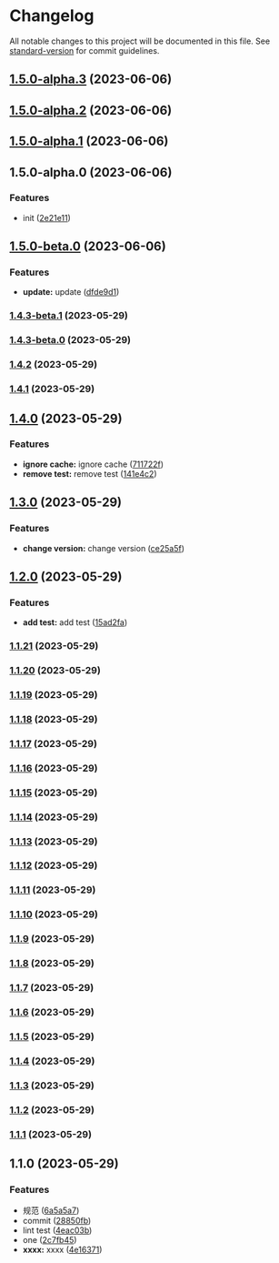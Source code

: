 # Changelog

All notable changes to this project will be documented in this file. See [standard-version](https://github.com/conventional-changelog/standard-version) for commit guidelines.

## [1.5.0-alpha.3](https://github.com/xiebanglong/jslib/compare/v1.5.0-alpha.2...v1.5.0-alpha.3) (2023-06-06)

## [1.5.0-alpha.2](https://github.com/xiebanglong/jslib/compare/v1.5.0-alpha.1...v1.5.0-alpha.2) (2023-06-06)

## [1.5.0-alpha.1](https://github.com/xiebanglong/jslib/compare/v1.5.0-alpha.0...v1.5.0-alpha.1) (2023-06-06)

## 1.5.0-alpha.0 (2023-06-06)

### Features

- init ([2e21e11](https://github.com/xiebanglong/jslib/commit/2e21e11edf39127b820363edb2e2377747493c6a))

## [1.5.0-beta.0](https://gitee.com/thdxbl/jslib/compare/v1.4.3-beta.1...v1.5.0-beta.0) (2023-06-06)

### Features

- **update:** update ([dfde9d1](https://gitee.com/thdxbl/jslib/commit/dfde9d146fc1d6f0717ea6398cdd896c731d6fbb))

### [1.4.3-beta.1](https://gitee.com/thdxbl/jslib/compare/v1.4.3-beta.0...v1.4.3-beta.1) (2023-05-29)

### [1.4.3-beta.0](https://gitee.com/thdxbl/jslib/compare/v1.4.2...v1.4.3-beta.0) (2023-05-29)

### [1.4.2](https://gitee.com/thdxbl/jslib/compare/v1.4.1...v1.4.2) (2023-05-29)

### [1.4.1](https://gitee.com/thdxbl/jslib/compare/v1.4.0...v1.4.1) (2023-05-29)

## [1.4.0](https://gitee.com/thdxbl/jslib/compare/v1.3.0...v1.4.0) (2023-05-29)

### Features

- **ignore cache:** ignore cache ([711722f](https://gitee.com/thdxbl/jslib/commit/711722f277608e2609231ab23287e9fcafc7abbf))
- **remove test:** remove test ([141e4c2](https://gitee.com/thdxbl/jslib/commit/141e4c2619312846f26207bbba2b104c83705830))

## [1.3.0](https://gitee.com/thdxbl/jslib/compare/v1.2.0...v1.3.0) (2023-05-29)

### Features

- **change version:** change version ([ce25a5f](https://gitee.com/thdxbl/jslib/commit/ce25a5f4feff4ed2ad10e545cbbd0eb853779f1b))

## [1.2.0](https://gitee.com/thdxbl/jslib/compare/v1.1.21...v1.2.0) (2023-05-29)

### Features

- **add test:** add test ([15ad2fa](https://gitee.com/thdxbl/jslib/commit/15ad2fa97f2439216ef0cb319b6b6e6366e4cf96))

### [1.1.21](https://gitee.com/thdxbl/jslib/compare/v1.1.20...v1.1.21) (2023-05-29)

### [1.1.20](https://gitee.com/thdxbl/jslib/compare/v1.1.19...v1.1.20) (2023-05-29)

### [1.1.19](https://gitee.com/thdxbl/jslib/compare/v1.1.18...v1.1.19) (2023-05-29)

### [1.1.18](https://gitee.com/thdxbl/jslib/compare/v1.1.17...v1.1.18) (2023-05-29)

### [1.1.17](https://gitee.com/thdxbl/jslib/compare/v1.1.16...v1.1.17) (2023-05-29)

### [1.1.16](https://gitee.com/thdxbl/jslib/compare/v1.1.0...v1.1.16) (2023-05-29)

### [1.1.15](https://gitee.com/thdxbl/jslib/compare/v1.1.0...v1.1.15) (2023-05-29)

### [1.1.14](https://gitee.com/thdxbl/jslib/compare/v1.1.0...v1.1.14) (2023-05-29)

### [1.1.13](https://gitee.com/thdxbl/jslib/compare/v1.1.0...v1.1.13) (2023-05-29)

### [1.1.12](https://gitee.com/thdxbl/jslib/compare/v1.1.0...v1.1.12) (2023-05-29)

### [1.1.11](https://gitee.com/thdxbl/jslib/compare/v1.1.0...v1.1.11) (2023-05-29)

### [1.1.10](https://gitee.com/thdxbl/jslib/compare/v1.1.0...v1.1.10) (2023-05-29)

### [1.1.9](https://gitee.com/thdxbl/jslib/compare/v1.1.0...v1.1.9) (2023-05-29)

### [1.1.8](https://gitee.com/thdxbl/jslib/compare/v1.1.0...v1.1.8) (2023-05-29)

### [1.1.7](https://gitee.com/thdxbl/jslib/compare/v1.1.0...v1.1.7) (2023-05-29)

### [1.1.6](https://gitee.com/thdxbl/jslib/compare/v1.1.0...v1.1.6) (2023-05-29)

### [1.1.5](https://gitee.com/thdxbl/jslib/compare/v1.1.0...v1.1.5) (2023-05-29)

### [1.1.4](https://gitee.com/thdxbl/jslib/compare/v1.1.0...v1.1.4) (2023-05-29)

### [1.1.3](https://gitee.com/thdxbl/jslib/compare/v1.1.0...v1.1.3) (2023-05-29)

### [1.1.2](https://gitee.com/thdxbl/jslib/compare/v1.1.0...v1.1.2) (2023-05-29)

### [1.1.1](https://gitee.com/thdxbl/jslib/compare/v1.1.0...v1.1.1) (2023-05-29)

## 1.1.0 (2023-05-29)

### Features

- 规范 ([6a5a5a7](https://gitee.com/thdxbl/jslib/commit/6a5a5a7d5fa178b5039bc572342e64dd508f730d))
- commit ([28850fb](https://gitee.com/thdxbl/jslib/commit/28850fb681c2d8fa1c734aed23494372145b7857))
- lint test ([4eac03b](https://gitee.com/thdxbl/jslib/commit/4eac03b907278c6126a04fd12d9bae1d8b77afd2))
- one ([2c7fb45](https://gitee.com/thdxbl/jslib/commit/2c7fb45fa922cc9ccbdb82e7b4bfe1a0e4f3ae98))
- **xxxx:** xxxx ([4e16371](https://gitee.com/thdxbl/jslib/commit/4e163710c4e53f3e1df82fda391ce8b8c41b3c1b))
